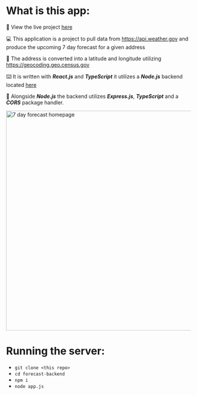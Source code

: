 # What is this app:
🌅 View the live project [here](https://7-day-forecast.netlify.app)

💻 This application is a project to pull data from https://api.weather.gov and produce the upcoming 7 day forecast for a given address

📌 The address is converted into a latitude and longitude utilizing https://geocoding.geo.census.gov

⌨️ It is written with ***React.js*** and ***TypeScript*** it utilizes a ***Node.js*** backend located [here](https://github.com/LeaskN/forecast-frontend)

🔭 Alongside ***Node.js*** the backend utilizes ***Express.js***, ***TypeScript*** and a ***CORS*** package handler. 

<img height='600' align='center' src='https://user-images.githubusercontent.com/34516906/257265562-c7e221f0-5bf4-4428-a06a-3731112c1a63.png' alt='7 day forecast homepage' />

# Running the server:
* `git clone <this repo>`
* `cd forecast-backend`
* `npm i`
* `node app.js`



